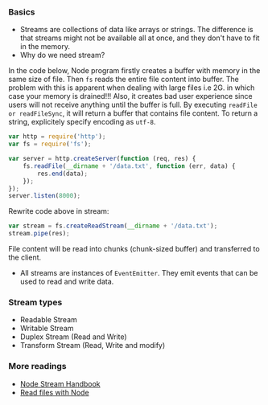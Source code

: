 ### Basics
* Streams are collections of data like arrays or strings. The difference is that streams might not be available all at once, and they don't have to fit in the memory.
* Why do we need stream?

In the code below, Node program firstly creates a buffer with memory in the same size of file. Then `fs` reads the entire file content into buffer. The problem with this is apparent when dealing with large files i.e 2G. in which case your memory is drained!!! Also, it creates bad user experience since users will not receive anything until the buffer is full. By executing `readFile or readFileSync`, it will return a buffer that contains file content. To return a string, explicitely specify encoding as `utf-8`.
```js
var http = require('http');
var fs = require('fs');

var server = http.createServer(function (req, res) {
    fs.readFile(__dirname + '/data.txt', function (err, data) {
        res.end(data);
    });
});
server.listen(8000);
```
Rewrite code above in stream:
```js
var stream = fs.createReadStream(__dirname + '/data.txt');
stream.pipe(res);
```
File content will be read into chunks (chunk-sized buffer) and transferred to the client.
* All streams are instances of `EventEmitter`. They emit events that can be used to read and write data.

### Stream types
* Readable Stream
* Writable Stream
* Duplex Stream (Read and Write)
* Transform Stream (Read, Write and modify)

### More readings 
* [Node Stream Handbook](https://github.com/substack/stream-handbook)
* [Read files with Node](http://stackabuse.com/read-files-with-node-js/)
